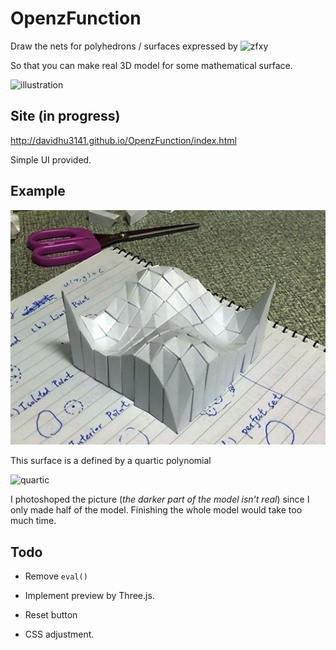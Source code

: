 OpenzFunction
=============

Draw the nets for polyhedrons / surfaces expressed by ![zfxy](https://i.imgur.com/9vaUV6u.gif)

So that you can make real 3D model for some mathematical surface.

![illustration](https://i.imgur.com/XnkHQ4n.jpg)

Site (in progress)
------------------

http://davidhu3141.github.io/OpenzFunction/index.html

Simple UI provided.

Example
-------

![](https://raw.githubusercontent.com/davidhu3141/OpenzFunction/master/Sample/Faked.jpg)

This surface is a defined by a quartic polynomial 

![quartic](https://i.imgur.com/8jLpXGa.gif)

I photoshoped the picture (*the darker part of the model isn't real*) since I only made half of the model. Finishing the whole model would take too much time. 

Todo
----

- Remove `eval()`

- Implement preview by Three.js.

- Reset button

- CSS adjustment.
